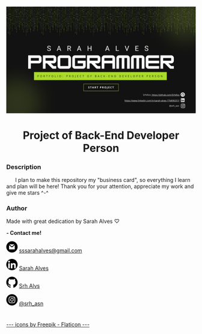 ![Banner](banner.jpg)

<h1 align="center">Project of Back-End Developer Person</h1>

### Description
<p> &nbsp; &nbsp; &nbsp; I plan to make this repository my "business card", so everything I learn and plan will be here! Thank you for your attention, appreciate my work and give me stars ^-^ </p>
 
### Author
<p> Made with great dedication by Sarah Alves ♡ </p>

**- Contact me!**

![Gmail](.\gmail_lg.png) <a href="mailto:sssarahalves@gmail.com">sssarahalves@gmail.com</a>

![LinkedIn](.\linkedin_lg.png) <a href="https://www.linkedin.com/in/sarah-alves-77b890257/">Sarah Alves</a>

![GitHub](.\github_lg.png) <a href="https://github.com/SrhAlvs">Srh Alvs</a>

![Instagram](.\instagram_lg.png) <a href="https://www.instagram.com/srh_asn/">@srh_asn</a>

#
#
#
#
<a href="https://www.flaticon.com/br/" title="Icons">--- icons by Freepik - Flaticon ---</a>